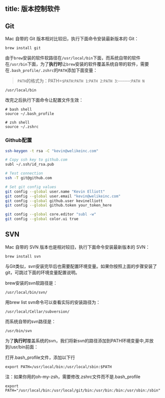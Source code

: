 title: 版本控制软件
---

## Git

Mac 自带的 Git 版本相对比较旧，执行下面命令安装最新版本的 Git：

```
brew install git
```

由于`brew`安装的软件软路径在`/usr/local/bin`下面，而系统自带的软件在`/usr/bin`下面，为了**执行时**让`brew`安装的软件覆盖系统自带的软件，需要在`.bash_profile/.zshrc`的`PATH`添加下面变量：

> `PATH`的格式为：PATH=`$PATH`:`PATH 1`:`PATH 2`:`PATH 3`:------:`PATH N`

```
/usr/local/bin
```

改完之后执行下面命令让配置文件生效：

```
# bash shell
source ~/.bash_profile

# zsh shell
source ~/.zshrc
```

### Github配置

```bash
ssh-keygen -t rsa -C "kevin@welikeinc.com"

# Copy ssh key to github.com
subl ~/.ssh/id_rsa.pub

# Test connection
ssh -T git@github.com

# Set git config values
git config --global user.name "Kevin Elliott"
git config --global user.email "kevin@welikeinc.com"
git config --global github.user kevinelliott
git config --global github.token your_token_here

git config --global core.editor "subl -w"
git config --global color.ui true
```

## SVN

Mac 自带的 SVN 版本也是相对较旧，执行下面命令安装最新版本的 SVN：

```
brew install svn
```

与Git类似，svn安装完毕后也需要配置环境变量。如果你按照上面的步骤安装了git，可跳过下面的环境变量配置说明。

brew安装的svn软路径是：

    /usr/local/bin/svn/

用brew list svn命令可以查看实际的安装路径为：

    /usr/local/Cellar/subversion/

而系统自带的svn路径是：

    /usr/bin/svn

为了**执行时**覆盖系统的svn，我们将新svn的路径添加到PATH环境变量中,并放到/usr/bin前面：

打开.bash_profile文件，添加以下行

    export PATH=/usr/local/bin:/usr/local/sbin:$PATH

注：如果你用的oh-my-zsh，需要修改.zshrc文件而不是.bash_profile

    export PATH="/usr/local/bin:/usr/local/git/bin:/usr/bin:/bin:/usr/sbin:/sbin"
